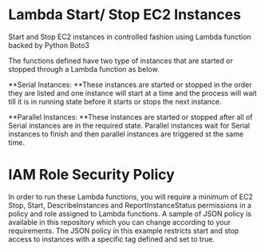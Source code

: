# Lambda Start/ Stop EC2 Instances
Start and Stop EC2 instances in controlled fashion using Lambda function backed by Python Boto3

The functions defined have two type of instances that are started or stopped through a Lambda function as below.

**Serial Instances: **These instances are started or stopped in the order they are listed and one instance will start at a time and the process will wait till it is in running state before it starts or stops the next instance.

**Parallel Instances: **These instances are started or stopped after all of Serial instances are in the required state. Parallel instances wait for Serial instances to finish and then parallel instances are triggered st the same time.

# IAM Role Security Policy
In order to run these Lambda functions, you will require a minimum of EC2 Stop, Start, DescribeInstances and ReportInstanceStatus permissions in a policy and role assigned to Lambda functions. A sample of JSON policy is available in this repository which you can change according to your requirements. The JSON policy in this example restricts start and stop access to instances with a specific tag defined and set to true.

